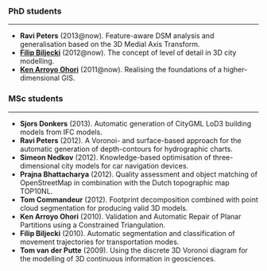 

### PhD students

---

  * **Ravi Peters** (2013@now). Feature-aware DSM analysis and generalisation based on the 3D Medial Axis Transform. 
  * [**Filip Biljecki**](http://www.gdmc.nl/biljecki) (2012@now). The concept of level of detail in 3D city modelling. [<i class="icon-external-link"></i>](http://www.gdmc.nl/biljecki/phd.html)
  * [**Ken Arroyo Ohori**](http://www.gdmc.nl/ken) (2011@now). Realising the foundations of a higher-dimensional GIS. [<i class="icon-external-link"></i>](http://www.gdmc.nl/ken/current.php)

### MSc students 

---

  * **Sjors Donkers** (2013). Automatic generation of CityGML LoD3 building models from IFC models. [<i class="icon-external-link"></i>](http://repository.tudelft.nl/view/ir/uuid%3A31380219-f8e8-4c66-a2dc-548c3680bb8d/)
  * **Ravi Peters** (2012). A Voronoi- and surface-based approach for the automatic generation of depth-contours for hydrographic charts. [<i class="icon-external-link"></i>](http://repository.tudelft.nl/view/ir/uuid%3A5977a99b-0875-44b4-abe1-09288bf2aed1/)
  * **Simeon Nedkov** (2012). Knowledge-based optimisation of three-dimensional city models for car navigation devices. [<i class="icon-external-link"></i>](http://repository.tudelft.nl/view/ir/uuid%3Ab429e899-9955-4a23-9ceb-66ffb6210b30/)
  * **Prajna Bhattacharya** (2012). Quality assessment  and  object matching of OpenStreetMap in combination with  the Dutch topographic map TOP10NL. [<i class="icon-external-link"></i>](http://repository.tudelft.nl/view/ir/uuid%3Ae1501114-d947-4278-8612-1e249e4dc02f/)
  * **Tom Commandeur** (2012). Footprint decomposition combined with point cloud segmentation for producing valid 3D models. [<i class="icon-external-link"></i>](http://repository.tudelft.nl/view/ir/uuid%3Ac0c665f7-0254-42c6-895b-cb59acc079f2/)
  * **Ken Arroyo Ohori** (2010). Validation and Automatic Repair of Planar Partitions using a Constrained Triangulation. [<i class="icon-external-link"></i>](http://repository.tudelft.nl/view/ir/uuid%3A78807acb-4115-478c-93de-68b9db884c8e/)
  * **Filip Biljecki** (2010). Automatic segmentation and classification of movement trajectories for transportation modes. [<i class="icon-external-link"></i>](http://repository.tudelft.nl/view/ir/uuid%3A654587d2-6e93-4619-ab9a-29d95f843f35/)
  * **Tom van der Putte** (2009). Using the discrete 3D Voronoi diagram for the modelling of 3D continuous information in geosciences. [<i class="icon-external-link"></i>](http://repository.tudelft.nl/view/ir/uuid%3Ab35ad433-067a-4b20-8067-e18a2de76490/)


  